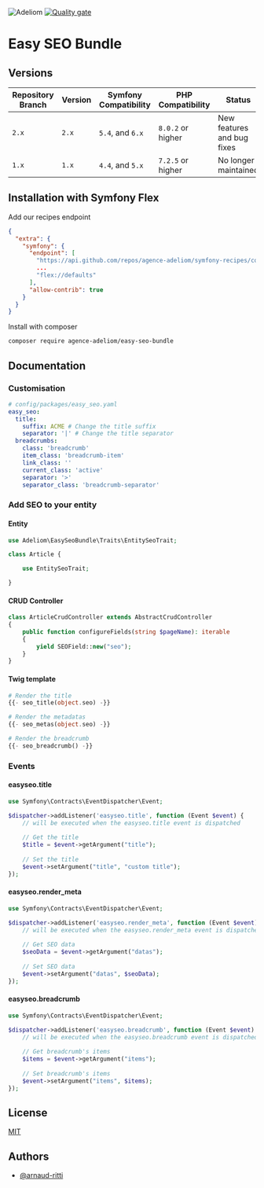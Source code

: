 
![Adeliom](https://adeliom.com/public/uploads/2017/09/Adeliom_logo.png)
[![Quality gate](https://sonarcloud.io/api/project_badges/quality_gate?project=agence-adeliom_easy-seo-bundle)](https://sonarcloud.io/dashboard?id=agence-adeliom_easy-seo-bundle)

# Easy SEO Bundle

## Versions

| Repository Branch | Version | Symfony Compatibility | PHP Compatibility | Status                     |
|-------------------|---------|-----------------------|-------------------|----------------------------|
| `2.x`             | `2.x`   | `5.4`, and `6.x`      | `8.0.2` or higher | New features and bug fixes |
| `1.x`             | `1.x`   | `4.4`, and `5.x`      | `7.2.5` or higher | No longer maintained       |


## Installation with Symfony Flex

Add our recipes endpoint

```json
{
  "extra": {
    "symfony": {
      "endpoint": [
        "https://api.github.com/repos/agence-adeliom/symfony-recipes/contents/index.json?ref=flex/main",
        ...
        "flex://defaults"
      ],
      "allow-contrib": true
    }
  }
}
```

Install with composer

```bash
composer require agence-adeliom/easy-seo-bundle
```

## Documentation

### Customisation

```yaml
# config/packages/easy_seo.yaml
easy_seo:
  title:
    suffix: ACME # Change the title suffix
    separator: '|' # Change the title separator
  breadcrumbs:
    class: 'breadcrumb'
    item_class: 'breadcrumb-item'
    link_class: ''
    current_class: 'active'
    separator: '>'
    separator_class: 'breadcrumb-separator'
```

### Add SEO to your entity
#### Entity
```php
use Adeliom\EasySeoBundle\Traits\EntitySeoTrait;

class Article {

    use EntitySeoTrait;

}
```
#### CRUD Controller
```php
class ArticleCrudController extends AbstractCrudController
{
    public function configureFields(string $pageName): iterable
    {
        yield SEOField::new("seo");
    }
}
```
#### Twig template
```php
# Render the title
{{- seo_title(object.seo) -}}

# Render the metadatas
{{- seo_metas(object.seo) -}}

# Render the breadcrumb
{{- seo_breadcrumb() -}}
```

### Events

#### easyseo.title
```php
use Symfony\Contracts\EventDispatcher\Event;

$dispatcher->addListener('easyseo.title', function (Event $event) {
    // will be executed when the easyseo.title event is dispatched
    
    // Get the title
    $title = $event->getArgument("title");
    
    // Set the title
    $event->setArgument("title", "custom title");
});
```
#### easyseo.render_meta
```php
use Symfony\Contracts\EventDispatcher\Event;

$dispatcher->addListener('easyseo.render_meta', function (Event $event) {
    // will be executed when the easyseo.render_meta event is dispatched
    
    // Get SEO data
    $seoData = $event->getArgument("datas");
    
    // Set SEO data
    $event->setArgument("datas", $seoData);
});
```
#### easyseo.breadcrumb
```php
use Symfony\Contracts\EventDispatcher\Event;

$dispatcher->addListener('easyseo.breadcrumb', function (Event $event) {
    // will be executed when the easyseo.breadcrumb event is dispatched
    
    // Get breadcrumb's items
    $items = $event->getArgument("items");
    
    // Set breadcrumb's items
    $event->setArgument("items", $items);
});
```

## License

[MIT](https://choosealicense.com/licenses/mit/)


## Authors

- [@arnaud-ritti](https://github.com/arnaud-ritti)


